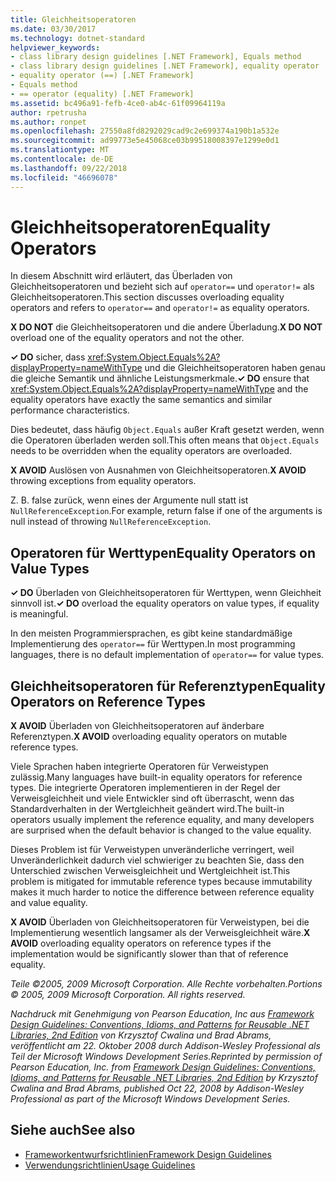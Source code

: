 ```yaml
---
title: Gleichheitsoperatoren
ms.date: 03/30/2017
ms.technology: dotnet-standard
helpviewer_keywords:
- class library design guidelines [.NET Framework], Equals method
- class library design guidelines [.NET Framework], equality operator
- equality operator (==) [.NET Framework]
- Equals method
- == operator (equality) [.NET Framework]
ms.assetid: bc496a91-fefb-4ce0-ab4c-61f09964119a
author: rpetrusha
ms.author: ronpet
ms.openlocfilehash: 27550a8fd8292029cad9c2e699374a190b1a532e
ms.sourcegitcommit: ad99773e5e45068ce03b99518008397e1299e0d1
ms.translationtype: MT
ms.contentlocale: de-DE
ms.lasthandoff: 09/22/2018
ms.locfileid: "46696078"
---
```

# <a name="equality-operators"></a><span data-ttu-id="72b24-102">Gleichheitsoperatoren</span><span class="sxs-lookup"><span data-stu-id="72b24-102">Equality Operators</span></span>
<span data-ttu-id="72b24-103">In diesem Abschnitt wird erläutert, das Überladen von Gleichheitsoperatoren und bezieht sich auf `operator==` und `operator!=` als Gleichheitsoperatoren.</span><span class="sxs-lookup"><span data-stu-id="72b24-103">This section discusses overloading equality operators and refers to `operator==` and `operator!=` as equality operators.</span></span>  
  
 <span data-ttu-id="72b24-104">**X DO NOT** die Gleichheitsoperatoren und die andere Überladung.</span><span class="sxs-lookup"><span data-stu-id="72b24-104">**X DO NOT** overload one of the equality operators and not the other.</span></span>  
  
 <span data-ttu-id="72b24-105">**✓ DO** sicher, dass <xref:System.Object.Equals%2A?displayProperty=nameWithType> und die Gleichheitsoperatoren haben genau die gleiche Semantik und ähnliche Leistungsmerkmale.</span><span class="sxs-lookup"><span data-stu-id="72b24-105">**✓ DO** ensure that <xref:System.Object.Equals%2A?displayProperty=nameWithType> and the equality operators have exactly the same semantics and similar performance characteristics.</span></span>  
  
 <span data-ttu-id="72b24-106">Dies bedeutet, dass häufig `Object.Equals` außer Kraft gesetzt werden, wenn die Operatoren überladen werden soll.</span><span class="sxs-lookup"><span data-stu-id="72b24-106">This often means that `Object.Equals` needs to be overridden when the equality operators are overloaded.</span></span>  
  
 <span data-ttu-id="72b24-107">**X AVOID** Auslösen von Ausnahmen von Gleichheitsoperatoren.</span><span class="sxs-lookup"><span data-stu-id="72b24-107">**X AVOID** throwing exceptions from equality operators.</span></span>  
  
 <span data-ttu-id="72b24-108">Z. B. false zurück, wenn eines der Argumente null statt ist `NullReferenceException`.</span><span class="sxs-lookup"><span data-stu-id="72b24-108">For example, return false if one of the arguments is null instead of throwing `NullReferenceException`.</span></span>  
  
## <a name="equality-operators-on-value-types"></a><span data-ttu-id="72b24-109">Operatoren für Werttypen</span><span class="sxs-lookup"><span data-stu-id="72b24-109">Equality Operators on Value Types</span></span>  
 <span data-ttu-id="72b24-110">**✓ DO** Überladen von Gleichheitsoperatoren für Werttypen, wenn Gleichheit sinnvoll ist.</span><span class="sxs-lookup"><span data-stu-id="72b24-110">**✓ DO** overload the equality operators on value types, if equality is meaningful.</span></span>  
  
 <span data-ttu-id="72b24-111">In den meisten Programmiersprachen, es gibt keine standardmäßige Implementierung des `operator==` für Werttypen.</span><span class="sxs-lookup"><span data-stu-id="72b24-111">In most programming languages, there is no default implementation of `operator==` for value types.</span></span>  
  
## <a name="equality-operators-on-reference-types"></a><span data-ttu-id="72b24-112">Gleichheitsoperatoren für Referenztypen</span><span class="sxs-lookup"><span data-stu-id="72b24-112">Equality Operators on Reference Types</span></span>  
 <span data-ttu-id="72b24-113">**X AVOID** Überladen von Gleichheitsoperatoren auf änderbare Referenztypen.</span><span class="sxs-lookup"><span data-stu-id="72b24-113">**X AVOID** overloading equality operators on mutable reference types.</span></span>  
  
 <span data-ttu-id="72b24-114">Viele Sprachen haben integrierte Operatoren für Verweistypen zulässig.</span><span class="sxs-lookup"><span data-stu-id="72b24-114">Many languages have built-in equality operators for reference types.</span></span> <span data-ttu-id="72b24-115">Die integrierte Operatoren implementieren in der Regel der Verweisgleichheit und viele Entwickler sind oft überrascht, wenn das Standardverhalten in der Wertgleichheit geändert wird.</span><span class="sxs-lookup"><span data-stu-id="72b24-115">The built-in operators usually implement the reference equality, and many developers are surprised when the default behavior is changed to the value equality.</span></span>  
  
 <span data-ttu-id="72b24-116">Dieses Problem ist für Verweistypen unveränderliche verringert, weil Unveränderlichkeit dadurch viel schwieriger zu beachten Sie, dass den Unterschied zwischen Verweisgleichheit und Wertgleichheit ist.</span><span class="sxs-lookup"><span data-stu-id="72b24-116">This problem is mitigated for immutable reference types because immutability makes it much harder to notice the difference between reference equality and value equality.</span></span>  
  
 <span data-ttu-id="72b24-117">**X AVOID** Überladen von Gleichheitsoperatoren für Verweistypen, bei die Implementierung wesentlich langsamer als der Verweisgleichheit wäre.</span><span class="sxs-lookup"><span data-stu-id="72b24-117">**X AVOID** overloading equality operators on reference types if the implementation would be significantly slower than that of reference equality.</span></span>  
  
 <span data-ttu-id="72b24-118">*Teile ©2005, 2009 Microsoft Corporation. Alle Rechte vorbehalten.*</span><span class="sxs-lookup"><span data-stu-id="72b24-118">*Portions © 2005, 2009 Microsoft Corporation. All rights reserved.*</span></span>  
  
 <span data-ttu-id="72b24-119">*Nachdruck mit Genehmigung von Pearson Education, Inc aus [Framework Design Guidelines: Conventions, Idioms, and Patterns for Reusable .NET Libraries, 2nd Edition](https://www.informit.com/store/framework-design-guidelines-conventions-idioms-and-9780321545619) von Krzysztof Cwalina und Brad Abrams, veröffentlicht am 22. Oktober 2008 durch Addison-Wesley Professional als Teil der Microsoft Windows Development Series.*</span><span class="sxs-lookup"><span data-stu-id="72b24-119">*Reprinted by permission of Pearson Education, Inc. from [Framework Design Guidelines: Conventions, Idioms, and Patterns for Reusable .NET Libraries, 2nd Edition](https://www.informit.com/store/framework-design-guidelines-conventions-idioms-and-9780321545619) by Krzysztof Cwalina and Brad Abrams, published Oct 22, 2008 by Addison-Wesley Professional as part of the Microsoft Windows Development Series.*</span></span>  
  
## <a name="see-also"></a><span data-ttu-id="72b24-120">Siehe auch</span><span class="sxs-lookup"><span data-stu-id="72b24-120">See also</span></span>

- [<span data-ttu-id="72b24-121">Frameworkentwurfsrichtlinien</span><span class="sxs-lookup"><span data-stu-id="72b24-121">Framework Design Guidelines</span></span>](../../../docs/standard/design-guidelines/index.md)  
- [<span data-ttu-id="72b24-122">Verwendungsrichtlinien</span><span class="sxs-lookup"><span data-stu-id="72b24-122">Usage Guidelines</span></span>](../../../docs/standard/design-guidelines/usage-guidelines.md)
